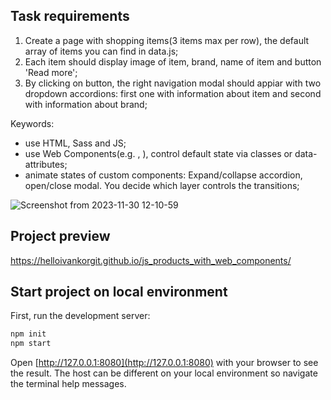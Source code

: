 ## Task requirements
1. Create a page with shopping items(3 items max per row), the default array of items you can find in data.js;
2. Each item should display image of item, brand, name of item and button 'Read more';
3. By clicking on button, the right navigation modal should appiar with two dropdown accordions: first one with information about item and second with information about brand;

Keywords:
- use HTML, Sass and JS;
- use Web Components(e.g. <awesome-accordion>, <custom-modal>), control default state via classes or data-attributes;
- animate states of custom components: Expand/collapse accordion, open/close modal. You decide which layer controls the transitions;

![Screenshot from 2023-11-30 12-10-59](https://github.com/helloivankorGit/js_products_with_web_components/assets/72932438/2ae23a8f-f387-4175-addc-19e0f96ae62b)

## Project preview

https://helloivankorgit.github.io/js_products_with_web_components/

## Start project on local environment

First, run the development server:

```bash
npm init
npm start
```

Open [http://127.0.0.1:8080](http://127.0.0.1:8080) with your browser to see the result. The host can be different on your local environment so navigate the terminal help messages.
